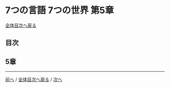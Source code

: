 # 7つの言語 7つの世界 第5章
[全体目次へ戻る](index.md)
## 目次

## 5章

***

[前へ](c4.md) /
[全体目次へ戻る](index.md) /
[次へ](c6.md)

